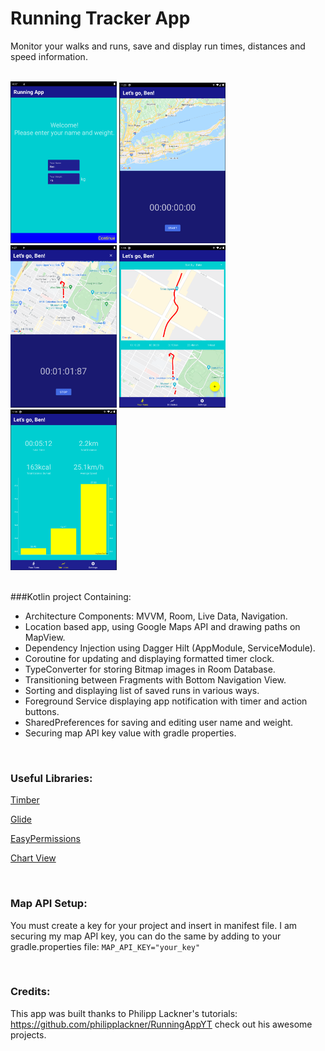 # Running Tracker App
Monitor your walks and runs, save and display run times, distances and speed information.

<br/>

<div class="row">
<img src="/images/screenshots/scr1.PNG" width="170">
<img src="/images/screenshots/scr2.PNG" width="170">
<img src="/images/screenshots/scr3.PNG" width="170">
<img src="/images/screenshots/scr4.PNG" width="170">
<img src="/images/screenshots/scr5.PNG" width="170">
</div>

<br/>

 ###Kotlin project Containing:
- Architecture Components: MVVM, Room, Live Data, Navigation.
- Location based app, using Google Maps API and drawing paths on MapView.
- Dependency Injection using Dagger Hilt (AppModule, ServiceModule).
- Coroutine for updating and displaying formatted timer clock.
- TypeConverter for storing Bitmap images in Room Database.
- Transitioning between Fragments with Bottom Navigation View.
- Sorting and displaying list of saved runs in various ways.
- Foreground Service displaying app notification with timer and action buttons.
- SharedPreferences for saving and editing user name and weight.
- Securing map API key value with gradle properties.


<br/>

### Useful Libraries:
[Timber](https://github.com/JakeWharton/timber)

[Glide](https://github.com/bumptech/glide) 

[EasyPermissions](https://github.com/googlesamples/easypermissions) 

[Chart View](https://github.com/PhilJay/MPAndroidChart) 



<br/>

### Map API Setup:
You must create a key for your project and insert in manifest file. I am securing my map API key, you can do the same by adding to your gradle.properties file: `MAP_API_KEY="your_key"`

<br/>


### Credits:
This app was built thanks to Philipp Lackner's tutorials: https://github.com/philipplackner/RunningAppYT
check out his awesome projects.

<br/>
